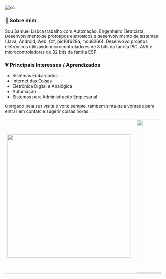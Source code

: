 
![sc](https://user-images.githubusercontent.com/17934676/135638790-5ce6f0f4-ef4b-401d-9da3-dec7a2813905.png)


### :boy: Sobre mim
Sou Samuel Lisboa trabalho com Automação, Engenheiro Eletricista, Desenvolvimento de protótipos eletrônicos e desenvolvimento de sistemas (Java, Android, Web, C#, pic16f628a, mcu8266). Desenvolvo projetos eletrônicos utilizando microcontroladores de 8 bits da família PIC, AVR e microcontroladores de 32 bits da família ESP.



### :heartpulse: Principais Interesses / Aprendizados

- Sistemas Embarcados 
- Internet das Coisas
- Eletrônica Digital e Analógica
- Automação
- Sistemas para Administração Empresarial


Obrigado pela sua visita e volte sempre, também sinta-se a vontade para entrar em contato e sugerir coisas novas.
<center>
<table>
    <tr>
        <td><img width="400px" align="left" src="https://github-readme-stats.vercel.app/api/top-langs/?username=samuelprogramer&hide=html&layout=compact&theme=tokyonight" /></td>
        <td><img width="495px" align="left" src="https://github-readme-stats.vercel.app/api?username=samuelprogramer&theme=tokyonight"/></td>
    </tr>   
</table>
</center>

